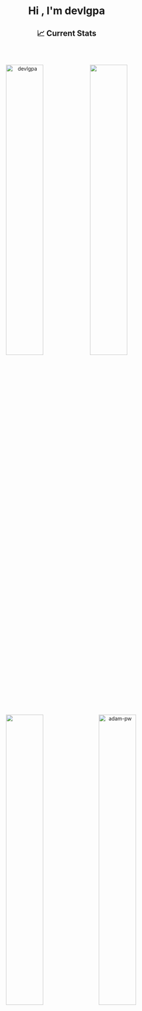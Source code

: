 <h1 align="center">Hi , I'm devlgpa</h1>
<div align="center">
  
 ## :chart_with_upwards_trend: Current Stats
</br>
</div>
<br />
<p align="center"><img width="45%" src="https://github-readme-streak-stats.herokuapp.com/?user=devlgpa&theme=algolia&show_icons=true" alt="devlgpa"/>

<img width="45%" src="https://github-readme-stats-ten-gilt.vercel.app/api?username=devlgpa&show_icons=true&theme=algolia"/>
</p>

<p align="center"><img  width="45%" src="https://github-readme-stats-ten-gilt.vercel.app/api/top-langs/?username=devlgpa&theme=algolia"/>
<img width="45%" align="right" src="https://github.com/Adam-pw/Adam-pw/blob/main/animation_500_kxa883sd.gif" alt="adam-pw" />

</p>
